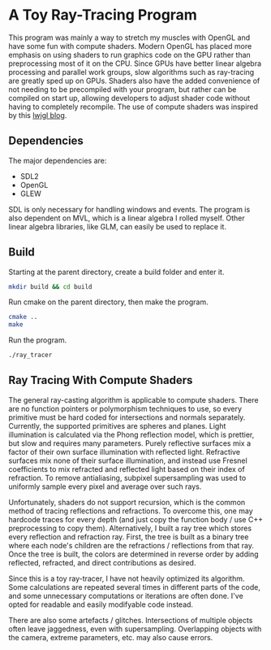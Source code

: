 # A Toy Ray-Tracing Program


This program was mainly a way to stretch my muscles with OpenGL and have some fun with compute
shaders. Modern OpenGL has placed more emphasis on using shaders to run graphics code on the GPU
rather than preprocessing most of it on the CPU. Since GPUs have better linear algebra processing
and parallel work groups, slow algorithms such as ray-tracing are greatly sped up on GPUs. Shaders
also have the added convenience of not needing to be precompiled with your program, but rather can
be compiled on start up, allowing developers to adjust shader code without having to completely
recompile. The use of compute shaders was inspired by this [lwjgl blog](https://blog.lwjgl.org/ray-tracing-with-opengl-compute-shaders-part-i/).


## Dependencies


The major dependencies are:
 * SDL2
 * OpenGL
 * GLEW

SDL is only necessary for handling windows and events. The program is also dependent on MVL,
which is a linear algebra I rolled myself. Other linear algebra libraries, like GLM, can
easily be used to replace it.


## Build


Starting at the parent directory, create a build folder and enter it.

```bash
mkdir build && cd build
```

Run cmake on the parent directory, then make the program.

```bash
cmake ..
make
```

Run the program.

```bash
./ray_tracer
```


## Ray Tracing With Compute Shaders


The general ray-casting algorithm is applicable to compute shaders. There are no function pointers
or polymorphism techniques to use, so every primitive must be hard coded for intersections
and normals separately. Currently, the supported primitives are spheres and planes. Light
illumination is calculated via the Phong reflection model, which is prettier, but slow and requires
many parameters. Purely reflective surfaces mix a factor of their own surface illumination with
reflected light. Refractive surfaces mix none of their surface illumination, and instead use
Fresnel coefficients to mix refracted and reflected light based on their index of refraction.
To remove antialiasing, subpixel supersampling was used to uniformly sample every pixel and average
over such rays.

Unfortunately, shaders do not support recursion, which is the common method of tracing reflections
and refractions. To overcome this, one may hardcode traces for every depth (and just copy the
function body / use C++ preprocessing to copy them). Alternatively, I built a ray tree which
stores every reflection and refraction ray. First, the tree is built as a binary tree where
each node's children are the refractions / reflections from that ray. Once the tree is built,
the colors are determined in reverse order by adding reflected, refracted, and direct contributions
as desired.

Since this is a toy ray-tracer, I have not heavily optimized its algorithm. Some calculations are
repeated several times in different parts of the code, and some unnecessary computations or
iterations are often done. I've opted for readable and easily modifyable code instead. 

There are also some artefacts / glitches. Intersections of multiple objects often leave jaggedness,
even with supersampling. Overlapping objects with the camera, extreme parameters, etc. may also
cause errors.
